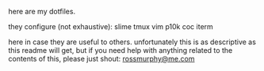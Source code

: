 here are my dotfiles.

they configure (not exhaustive):
slime
tmux
vim
p10k
coc
iterm

here in case they are useful to others.
unfortunately this is as descriptive as this readme will get, but if you need help with anything related to the contents of this, please just shout: rossmurphy@me.com
